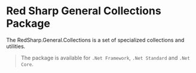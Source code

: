 # Red Sharp General Collections Package

The RedSharp.General.Collections is a set of specialized collections and utilities.

>The package is available for `.Net Framework`, `.Net Standard` and `.Net Core`.